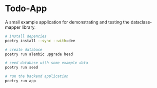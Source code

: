 # Todo-App

A small example application for demonstrating and testing the dataclass-mapper library.

```bash
# install depencies
poetry install --sync --with=dev

# create database
poetry run alembic upgrade head

# seed database with some example data
poetry run seed

# run the backend application
poetry run app
```

